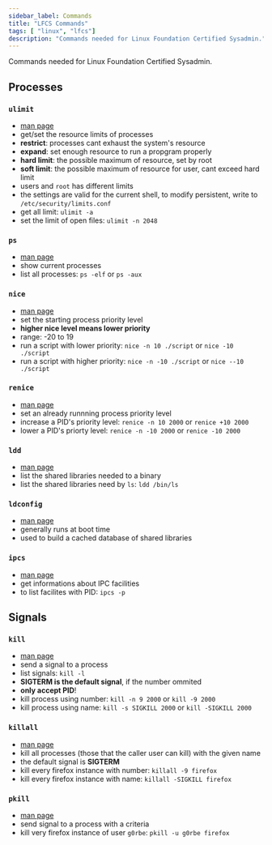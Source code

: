 ```yaml
---
sidebar_label: Commands
title: "LFCS Commands"
tags: [ "linux", "lfcs"]
description: "Commands needed for Linux Foundation Certified Sysadmin."
---
```


Commands needed for Linux Foundation Certified Sysadmin.

## Processes

### `ulimit`
- [man page](https://ss64.com/bash/ulimit.html)
- get/set the resource limits of processes
- **restrict**: processes cant exhaust the system's resource
- **expand**: set enough resource to run a propgram properly
- **hard limit**: the possible maximum of resource, set by root
- **soft limit**: the possible maximum of resource for user, cant exceed hard limit
- users and `root` has different limits
- the settings are valid for the current shell, to modify persistent, write to `/etc/security/limits.conf`
- get all limit: `ulimit -a`
- set the limit of open files: `ulimit -n 2048`

### `ps`

- [man page](http://man7.org/linux/man-pages/man1/ps.1.html)
- show current processes
- list all processes: `ps -elf` or `ps -aux`

### `nice`

- [man page](https://linux.die.net/man/1/nice)
- set the starting process priority level
- **higher nice level means lower priority**
- range: -20 to 19
- run a script with lower priority: `nice -n 10 ./script` or `nice -10 ./script`
- run a script with higher priority: `nice -n -10 ./script` or `nice --10 ./script`

### `renice`

- [man page](http://man7.org/linux/man-pages/man1/renice.1.html)
- set an already runnning process priority level
- increase a PID's priority level: `renice -n 10 2000` or `renice +10 2000`
- lower a PID's priorty level: `renice -n -10 2000` or `renice -10 2000`

### `ldd`

- [man page](http://man7.org/linux/man-pages/man1/ldd.1.html)
- list the shared libraries needed to a binary
- list the shared libraries need by `ls`: `ldd /bin/ls`

### `ldconfig`

- [man page](https://linux.die.net/man/8/ldconfig)
- generally runs at boot time
- used to build a cached database of shared libraries

### `ipcs`

- [man page](http://man7.org/linux/man-pages/man1/ipcs.1.html)
- get informations about IPC facilities
- to list facilites with PID: `ipcs -p`

## Signals

### `kill`

- [man page](http://linuxcommand.org/lc3_man_pages/kill1.html)
- send a signal to a process
- list signals: `kill -l`
- **SIGTERM is the default signal**, if the number ommited
- **only accept PID**!
- kill process using number: `kill -n 9 2000` or `kill -9 2000`
- kill process using name: `kill -s SIGKILL 2000` or `kill -SIGKILL 2000`

### `killall`

- [man page](http://man7.org/linux/man-pages/man1/killall.1.html)
- kill all processes (those that the caller user can kill)  with the given name 
- the default signal is **SIGTERM**
- kill every firefox instance with number: `killall -9 firefox`
- kill every firefox instance with name: `killall -SIGKILL firefox`

### `pkill`

- [man page](https://linux.die.net/man/1/pkill)
- send signal to a process with a criteria
- kill very firefox instance of user `g0rbe`: `pkill -u g0rbe firefox`
